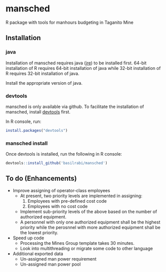 mansched
========

R package with tools for manhours budgeting in Taganito Mine

Installation
------------

### java

Installation of mansched requires java ([jre](https://java.com/inc/BrowserRedirect1.jsp?locale=en)) to be installed first. 64-bit installation of R requires 64-bit installation of java while 32-bit installation of R requires 32-bit installation of java.

Install the appropriate version of java.

### devtools

mansched is only available via github. To facilitate the installation of mansched, install [devtools](https://github.com/hadley/devtools) first.

In R console, run:

``` r
install.packages("devtools")
```

### mansched install

Once devtools is installed, run the following in R console:

``` r
devtools::install_github('basilrabi/mansched')
```

To do (Enhancements)
--------------------

-   Improve assigning of operator-class employees
    -   At present, two priority levels are implemented in assigning:
        1.  Employees with pre-defined cost code
        2.  Employees with no cost code
    -   Implement sub-priority levels of the above based on the number of authorized equipment.
    -   A personnel with only one authorized equipment shall be the highest priority while the perosnnel with more authorized equipment shall be the lowest priority.
-   Speed up code
    -   Processing the Mines Group template takes 30 minutes.
    -   Look into multithreading or migrate some code to other language
-   Additional exported data
    -   Un-assigned man power requirement
    -   Un-assigned man power pool
